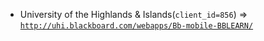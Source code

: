  - University of the Highlands & Islands(`client_id=856`) => [`http://uhi.blackboard.com/webapps/Bb-mobile-BBLEARN/`](http://uhi.blackboard.com/webapps/Bb-mobile-BBLEARN/)

